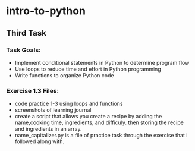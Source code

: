 # intro-to-python

## Third Task

### Task Goals:

- Implement conditional statements in Python to determine program flow
- Use loops to reduce time and effort in Python programming
- Write functions to organize Python code


### Exercise 1.3 Files:

- code practice 1-3 using loops and functions 
- screenshots of learning journal
- create a script that allows you create a recipe by adding the name,cooking time, ingredients, and difficuly. 
then storing the recipe and ingredients in an array. 
- name_capitalizer.py is a file of practice task through the exercise that i followed along with. 
